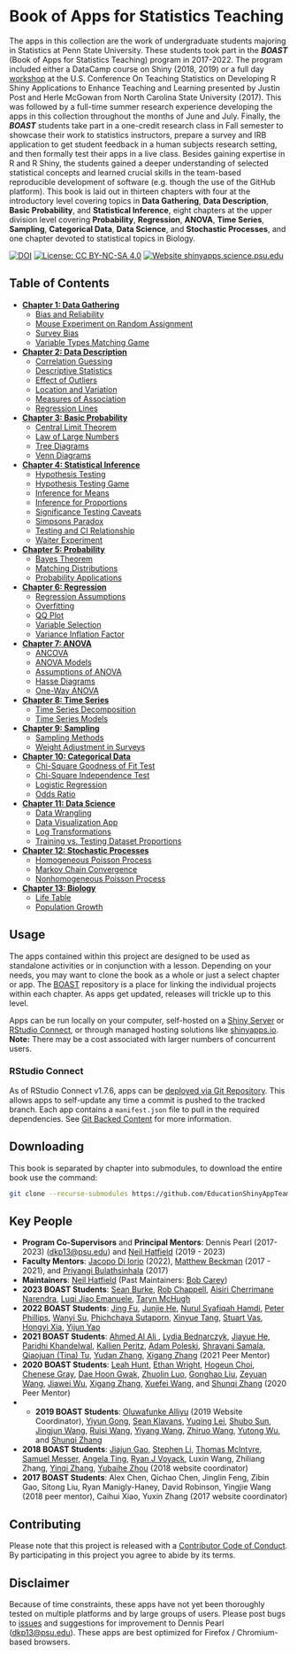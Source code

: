 # Book of Apps for Statistics Teaching

The apps in this collection are the work of undergraduate students majoring in Statistics at Penn State University. These students took part in the **_BOAST_** (Book of Apps for Statistics Teaching) program in 2017-2022. The program included either a DataCamp course on Shiny (2018, 2019) or a full day [workshop](https://www.causeweb.org/cause/uscots/uscots17/workshop/5) at the U.S. Conference On Teaching Statistics on Developing R Shiny Applications to Enhance Teaching and Learning presented by Justin Post and Herle McGowan from North Carolina State University (2017). This was followed by a full-time summer research experience developing the apps in this collection throughout the months of June and July. Finally, the **_BOAST_** students take part in a one-credit research class in Fall semester to showcase their work to statistics instructors, prepare a survey and IRB application to get student feedback in a human subjects research setting, and then formally test their apps in a live class. Besides gaining expertise in R and R Shiny, the students gained a deeper understanding of selected statistical concepts and learned crucial skills in the team-based reproducible development of software (e.g. though the use of the GitHub platform). This book is laid out in thirteen chapters with four at the introductory level covering topics in **Data Gathering**, **Data Description**, **Basic Probability**, and **Statistical Inference**, eight chapters at the upper division level covering **Probability**, **Regression**, **ANOVA**, **Time Series**, **Sampling**, **Categorical Data**, **Data Science**, and **Stochastic Processes**, and one chapter devoted to statistical topics in Biology.

[![DOI](https://zenodo.org/badge/164687126.svg)](https://zenodo.org/badge/latestdoi/164687126)  [![License: CC BY-NC-SA 4.0](https://img.shields.io/badge/License-CC%20BY--NC--SA%204.0-lightgrey.svg)](https://creativecommons.org/licenses/by-nc-sa/4.0/) [![Website shinyapps.science.psu.edu](https://img.shields.io/website-up-down-green-red/https/shinyapps.science.psu.edu)](https://shinyapps.science.psu.edu)

## Table of Contents
- [**Chapter 1: Data Gathering**](https://github.com/EducationShinyAppTeam/01-Data_Gathering)
  - [Bias and Reliability](https://github.com/EducationShinyAppTeam/Bias_and_Reliability)
  - [Mouse Experiment on Random Assignment](https://github.com/EducationShinyAppTeam/Mouse_Experiment_on_Random_Assignment)
  - [Survey Bias](https://github.com/EducationShinyAppTeam/Survey_Bias)
  - [Variable Types Matching Game](https://github.com/EducationShinyAppTeam/Variable_Types_Matching_Game)
- [**Chapter 2: Data Description**](https://github.com/EducationShinyAppTeam/02-Data_Description)
  - [Correlation Guessing](https://github.com/EducationShinyAppTeam/Correlation_Guessing)
  - [Descriptive Statistics](https://github.com/EducationShinyAppTeam/Descriptive_Statistics)
  - [Effect of Outliers](https://github.com/EducationShinyAppTeam/Effect_of_Outliers)
  - [Location and Variation](https://github.com/EducationShinyAppTeam/Location_and_Variation)
  - [Measures of Association](https://github.com/EducationShinyAppTeam/Measures_of_Association)
  - [Regression Lines](https://github.com/EducationShinyAppTeam/Regression_Lines)
- [**Chapter 3: Basic Probability**](https://github.com/EducationShinyAppTeam/03-Basic_Probability)
  - [Central Limit Theorem](https://github.com/EducationShinyAppTeam/Central_Limit_Theorem)
  - [Law of Large Numbers](https://github.com/EducationShinyAppTeam/Law_of_Large_Numbers)
  - [Tree Diagrams](https://github.com/EducationShinyAppTeam/Tree_Diagrams)
  - [Venn Diagrams](https://github.com/EducationShinyAppTeam/Venn_Diagrams)
- [**Chapter 4: Statistical Inference**](https://github.com/EducationShinyAppTeam/04-Statistical_Inference)
  - [Hypothesis Testing](https://github.com/EducationShinyAppTeam/Hypothesis_Testing)
  - [Hypothesis Testing Game](https://github.com/EducationShinyAppTeam/Hypothesis_Testing_Game)
  - [Inference for Means](https://github.com/EducationShinyAppTeam/Inference_for_Means)
  - [Inference for Proportions](https://github.com/EducationShinyAppTeam/Inference_for_Proportions)
  - [Significance Testing Caveats](https://github.com/EducationShinyAppTeam/Significance_Testing_Caveats)
  - [Simpsons Paradox](https://github.com/EducationShinyAppTeam/Simpsons_Paradox)
  - [Testing and CI Relationship](https://github.com/EducationShinyAppTeam/Testing_and_CI_Relationship)
  - [Waiter Experiment](https://github.com/EducationShinyAppTeam/Waiter_Experiment)
- [**Chapter 5: Probability**](https://github.com/EducationShinyAppTeam/05-Probability)
  - [Bayes Theorem](https://github.com/EducationShinyAppTeam/Bayes_Theorem)
  - [Matching Distributions](https://github.com/EducationShinyAppTeam/Matching_Distributions)
  - [Probability Applications](https://github.com/EducationShinyAppTeam/Probability_Applications)
- [**Chapter 6: Regression**](https://github.com/EducationShinyAppTeam/06-Regression)
  - [Regression Assumptions](https://github.com/EducationShinyAppTeam/Regression_Assumptions)
  - [Overfitting](https://github.com/EducationShinyAppTeam/Overfitting)
  - [QQ Plot](https://github.com/EducationShinyAppTeam/QQ_Plot)
  - [Variable Selection](https://github.com/EducationShinyAppTeam/Variable_Selection)
  - [Variance Inflation Factor](https://github.com/EducationShinyAppTeam/Variance_Inflation_Factor)
- [**Chapter 7: ANOVA**](https://github.com/EducationShinyAppTeam/07-ANOVA)
  - [ANCOVA](https://github.com/EducationShinyAppTeam/ANCOVA)
  - [ANOVA Models](https://github.com/EducationShinyAppTeam/ANOVA_Models)
  - [Assumptions of ANOVA](https://github.com/EducationShinyAppTeam/Assumptions_of_ANOVA)
  - [Hasse Diagrams](https://github.com/EducationShinyAppTeam/Hasse_Diagrams)
  - [One-Way ANOVA](https://github.com/EducationShinyAppTeam/OneWay_ANOVA)
- [**Chapter 8: Time Series**](https://github.com/EducationShinyAppTeam/08-Time_Series)
  - [Time Series Decomposition](https://github.com/EducationShinyAppTeam/Time_Series_Decomposition)
  - [Time Series Models](https://github.com/EducationShinyAppTeam/Time_Series_Models)
- [**Chapter 9: Sampling**](https://github.com/EducationShinyAppTeam/09-Sampling)
  - [Sampling Methods](https://github.com/EducationShinyAppTeam/Sampling_Methods)
  - [Weight Adjustment in Surveys](https://github.com/EducationShinyAppTeam/Weight_Adjustment_in_Surveys)
- [**Chapter 10: Categorical Data**](https://github.com/EducationShinyAppTeam/10-Categorical_Data)
  - [Chi-Square Goodness of Fit Test](https://github.com/EducationShinyAppTeam/ChiSquare_Goodness_of_Fit_Test)
  - [Chi-Square Independence Test](https://github.com/EducationShinyAppTeam/ChiSquare_Independence_Test)
  - [Logistic Regression](https://github.com/EducationShinyAppTeam/Logistic_Regression)
  - [Odds Ratio](https://github.com/EducationShinyAppTeam/Odds_Ratio)
- [**Chapter 11: Data Science**](https://github.com/EducationShinyAppTeam/11-Data_Science)
  - [Data Wrangling](https://github.com/EducationShinyAppTeam/Data_Wrangling)
  - [Data Visualization App](https://github.com/EducationShinyAppTeam/Data_Visualization)
  - [Log Transformations](https://github.com/EducationShinyAppTeam/Log_Transformations)
  - [Training vs. Testing Dataset Proportions](https://github.com/EducationShinyAppTeam/Training_vs._Testing_Dataset_Proportions)
- [**Chapter 12: Stochastic Processes**](https://github.com/EducationShinyAppTeam/12-Stochastic_Processes)
  - [Homogeneous Poisson Process](https://github.com/EducationShinyAppTeam/Homogeneous_Poisson_Process)
  - [Markov Chain Convergence](https://github.com/EducationShinyAppTeam/Markov_Chain_Convergence)
  - [Nonhomogeneous Poisson Process](https://github.com/EducationShinyAppTeam/Nonhomogeneous_Poisson_Process)
- [**Chapter 13: Biology**](https://github.com/EducationShinyAppTeam/13-Biology)
  - [Life Table](https://github.com/EducationShinyAppTeam/Life_Table)
  - [Population Growth](https://github.com/EducationShinyAppTeam/Population_Growth)

## Usage
The apps contained within this project are designed to be used as standalone activities or in conjunction with a lesson. Depending on your needs, you may want to clone the book as a whole or just a select chapter or app. The [BOAST](https://github.com/EducationShinyAppTeam/BOAST) repository is a place for linking the individual projects within each chapter. As apps get updated, releases will trickle up to this level.

Apps can be run locally on your computer, self-hosted on a [Shiny Server](https://www.rstudio.com/products/shiny/download-server/) or [RStudio Connect](https://www.rstudio.com/products/connect/), or through managed hosting solutions like [shinyapps.io](https://www.shinyapps.io/). **Note:** There may be a cost associated with larger numbers of concurrent users.

### RStudio Connect
As of RStudio Connect v1.7.6, apps can be [deployed via Git Repository](https://blog.rstudio.com/2019/06/24/rstudio-connect-1-7-6/). This allows apps to self-update any time a commit is pushed to the tracked branch. Each app contains a `manifest.json` file to pull in the required dependencies. See [Git Backed Content](https://docs.rstudio.com/connect/user/git-backed.html) for more information.

## Downloading
This book is separated by chapter into submodules, to download the entire book use the command:
```bash
git clone --recurse-submodules https://github.com/EducationShinyAppTeam/BOAST
```

## Key People
- **Program Co-Supervisors** and **Principal Mentors**: Dennis Pearl (2017-2023) (dkp13@psu.edu) and [Neil Hatfield](https://github.com/neilhatfield) (2019 - 2023)
- **Faculty Mentors**: [Jacopo Di Iorio](https://github.com/JacopoDior) (2022),  [Matthew Beckman](https://github.com/mdbeckman) (2017 - 2021), and [Priyangi Bulathsinhala](https://stat.psu.edu/people/pkb7) (2017)
- **Maintainers**: [Neil Hatfield](https://github.com/neilhatfield) (Past Maintainers: [Bob Carey](https://github.com/rpc5102))
- **2023 BOAST Students**: [Sean Burke](https://github.com/Sburke26), [Rob Chappell](https://github.com/robchapp), [Aisiri Cherrimane Narendra](https://github.com/aisiricherrimane), [Luqi Jiao Emanuele](https://github.com/luqije), [Taryn McHugh](https://github.com/tarynmch)
- **2022 BOAST Students**: [Jing Fu](https://github.com/JingFu1), [Junjie He](https://github.com/JuddHe), [Nurul Syafiqah Hamdi](https://github.com/NurulSyafiqah-pixel), [Peter Phillips](https://github.com/pophillips), [Wanyi Su](https://github.com/Maxinewsu), [Phichchaya Sutaporn](https://github.com/Phichchaya27), [Xinyue Tang](https://github.com/Xinyue-Tang), [Stuart Vas](https://github.com/sv101), [Hongyi Xia](https://github.com/hy2021-IT), [Yijun Yao](https://github.com/ymy5178)
- **2021 BOAST Students**: [Ahmed Al Ali ](https://github.com/ahm3dalali), [Lydia Bednarczyk](https://github.com/lbednarczyk), [Jiayue He](https://github.com/Jiayue-He), [Paridhi Khandelwal](https://github.com/paridhi1603), [Kallien Peritz](https://github.com/kqp5476), [Adam Poleski](https://github.com/adpoleski1), [Shravani Samala](https://github.com/shravanisamala), [Qiaojuan (Tina) Tu](https://github.com/Qiaojuan-Tu), [Yudan Zhang](https://github.com/YudanZhang), [Xigang Zhang](https://github.com/xxz5346) (2021 Peer Mentor)
- **2020 BOAST Students**: [Leah Hunt](https://github.com/LeahHunt), [Ethan Wright](https://github.com/ethanwright3), [Hogeun Choi](https://github.com/hvc5271), [Chenese Gray](https://github.com/cgray1117), [Dae Hoon Gwak](https://github.com/Daehoon7992), [Zhuolin Luo](https://github.com/jolin0504), [Gonghao Liu](https://github.com/lghszdnp), [Zeyuan Wang](https://github.com/primolls), [Jiawei Wu](https://github.com/wjw990428), [Xigang Zhang](https://github.com/xxz5346), [Xuefei Wang](https://github.com/xvwang412), and [Shunqi Zhang](https://github.com/JohnsonShunqi) (2020 Peer Mentor)
- - **2019 BOAST Students**: [Oluwafunke Alliyu](https://github.com/oralliyu) (2019 Website Coordinator), [Yiyun Gong](https://github.com/YvnGong), [Sean Klavans](https://github.com/seank22), [Yuqing Lei](https://github.com/yul353), [Shubo Sun](https://github.com/sms7516), [Jingjun Wang](https://github.com/Evawang77), [Ruisi Wang](https://github.com/ruiswang), [Yiyang  Wang](https://github.com/AnnaZhang-JMK), [Zhiruo Wang](https://github.com/zeroxww), [Yutong Wu](https://github.com/YwuBloom416), and [Shunqi Zhang](https://github.com/JohnsonShunqi)
- **2018 BOAST Students**: [Jiajun Gao](https://github.com/jiajungao), [Stephen Li](https://github.com/stephenkl97), [Thomas Mclntyre](https://github.com/tjmcintyre), [Samuel Messer](https://github.com/snmesser), [Angela Ting](https://github.com/angelating26), [Ryan J Voyack](https://github.com/ryanvoyack), Luxin Wang, Zhiliang Zhang, [Yinqi Zhang](https://github.com/AnnaZhang-JMK), [Yubaihe Zhou](https://github.com/YubaiheYJZ5134) (2018 website coordinator)
- **2017 BOAST Students**: Alex Chen, Qichao Chen, Jinglin Feng, Zibin Gao, Sitong Liu, Ryan Manigly-Haney, David Robinson, Yingjie Wang (2018 peer mentor), Caihui Xiao, Yuxin Zhang (2017 website coordinator)







## Contributing
Please note that this project is released with a [Contributor Code of Conduct](https://www.contributor-covenant.org/version/2/0/code_of_conduct/). By participating in this project you agree to abide by its terms.

## Disclaimer
Because of time constraints, these apps have not yet been thoroughly tested on multiple platforms and by large groups of users. Please post bugs to [issues](https://github.com/EducationShinyAppTeam/BOAST/issues) and suggestions for improvement to Dennis Pearl (dkp13@psu.edu). These apps are best optimized for Firefox / Chromium-based browsers.

